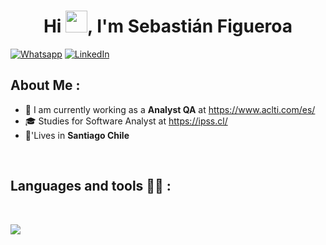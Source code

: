 <h1 align="center">Hi <img src="https://media.giphy.com/media/hvRJCLFzcasrR4ia7z/giphy.gif" width="35">, I'm Sebastián Figueroa</h1>

<p>
	<a href="https://wa.me/956283655"><img src="https://img.shields.io/badge/whatsapp-%2325D366.svg?style=plastic&logo=whatsapp&logoColor=white" alt="Whatsapp"/></a>
	<a href="https://www.linkedin.com/in/sebastian-figueroa-manquian-4b6225212/"><img src="https://img.shields.io/badge/linkedin-%230A66C2.svg?style=plastic&logo=linkedin&logoColor=white" alt="LinkedIn"/></a>
</p>

## About Me :

- 🏢 I am currently working as a **Analyst QA** at https://www.aclti.com/es/
- 🎓 Studies for Software Analyst at https://ipss.cl/
- 🏡'Lives in **Santiago Chile**

<br>

## Languages and tools 🧑‍💻 :



<br>

<p align="left">
  <a href="https://skillicons.dev">
    <img src="https://skillicons.dev/icons?i=androidstudio,git,docker,aws,java,js,spring,flutter,figma,html,css,mysql,github,postman,linux,bash,selenium,bootstrap,discord,gherkin,heroku,idea,nodejs,postgres,powershell,visualstudio,vscode" />
  </a>
</p>
